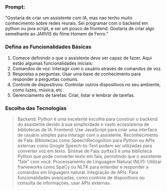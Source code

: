 ### Prompt: 
"Gostaria de criar um assistente com IA, mas nao tenho muito conhecimento sobre redes reurais. Sei programar com o backend em python ou java script, e sei um pouco de frontend. Gostaria de criar algo semelhante ao JARVIS do filme Homem de Ferro."

### Defina as Funcionalidades Básicas
1. Comece definindo o que o assistente deve ser capaz de fazer. Aqui estão algumas funcionalidades iniciais:
2. Comandos de voz: Interagir com o usuário através de comandos de voz.
3. Respostas a perguntas: Usar uma base de conhecimento para responder a perguntas comuns.
4. Controle de dispositivos: Controlar outros dispositivos no seu ambiente, como luzes, música, etc.
5. Gerenciamento de tarefas: Criar, listar e lembrar de tarefas.

### Escolha das Tecnologias
> Backend: Python é uma excelente escolha para construir o backend do assistente devido à sua simplicidade e vasto ecossistema de bibliotecas de IA.
> Frontend: Use JavaScript para criar uma interface de usuário simples para interagir com o assistente.
> Reconhecimento de Fala: Bibliotecas como SpeechRecognition para Python ou APIs externas como Google Speech-to-Text podem ser utilizadas para converter voz em texto.
> Síntese de Fala: pyttsx3 é uma biblioteca Python que pode converter texto em fala, permitindo que o assistente "fale" com você.
> Processamento de Linguagem Natural (NLP): Utilizar frameworks como SpaCy ou NLTK para entender e responder a comandos em linguagem natural.
> Integração de APIs: Para funcionalidades avançadas, como controle de dispositivos ou consulta de informações, usar APIs externas.

